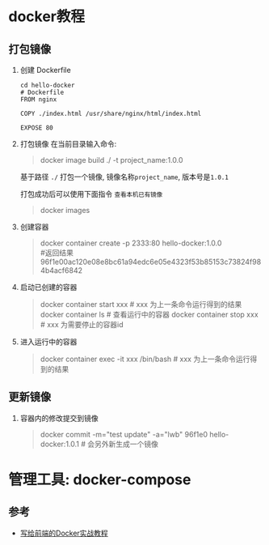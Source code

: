 # docker教程



## 打包镜像
1. 创建 Dockerfile
    ```
    cd hello-docker
    # Dockerfile
    FROM nginx

    COPY ./index.html /usr/share/nginx/html/index.html

    EXPOSE 80
    ```
2. 打包镜像
    在当前目录输入命令:
    > docker image build ./ -t project_name:1.0.0       

    基于路径 `./` 打包一个镜像, 镜像名称`project_name`, 版本号是`1.0.1`

    打包成功后可以使用下面指令 `查看本机已有镜像`
    > docker images

3. 创建容器
    > docker container create -p 2333:80 hello-docker:1.0.0  
    > #返回结果 96f1e00ac120e08e8bc61a94edc6e05e4323f53b85153c73824f984b4acf6842

4. 启动已创建的容器
    > docker container start xxx # xxx 为上一条命令运行得到的结果
    > docker container ls   # 查看运行中的容器
    > docker container stop xxx # xxx 为需要停止的容器id

5. 进入运行中的容器
    > docker container exec -it xxx /bin/bash # xxx 为上一条命令运行得到的结果


## 更新镜像

1. 容器内的修改提交到镜像
    > docker commit -m="test update" -a="lwb" 96f1e0 hello-docker:1.0.1 # 会另外新生成一个镜像



# 管理工具: docker-compose





## 参考

- [写给前端的Docker实战教程](https://zhuanlan.zhihu.com/p/83309276)